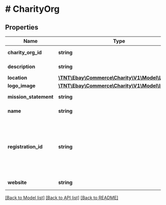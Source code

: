 # # CharityOrg

## Properties

Name | Type | Description | Notes
------------ | ------------- | ------------- | -------------
**charity_org_id** | **string** | The ID of the charitable organization. | [optional]
**description** | **string** | The description of the charitable organization. | [optional]
**location** | [**\TNT\Ebay\Commerce\Charity\V1\Model\Location**](Location.md) |  | [optional]
**logo_image** | [**\TNT\Ebay\Commerce\Charity\V1\Model\Image**](Image.md) |  | [optional]
**mission_statement** | **string** | The mission statement of the charitable organization. | [optional]
**name** | **string** | The name of the charitable organization. | [optional]
**registration_id** | **string** | The registration ID for the charitable organization.&lt;br /&gt;&lt;br /&gt;&lt;span class&#x3D;\&quot;tablenote\&quot;&gt;&lt;span style&#x3D;\&quot;color:#004680\&quot;&gt;&lt;strong&gt;Note:&lt;/strong&gt;&lt;/span&gt; For the US marketplace, this is the EIN.&lt;/span&gt; | [optional]
**website** | **string** | The link to the website for the charitable organization. | [optional]

[[Back to Model list]](../../README.md#models) [[Back to API list]](../../README.md#endpoints) [[Back to README]](../../README.md)
